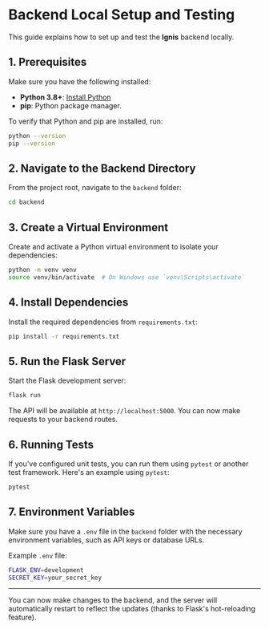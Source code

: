 # Backend Local Setup and Testing

This guide explains how to set up and test the **Ignis** backend locally.

## **1. Prerequisites**

Make sure you have the following installed:
- **Python 3.8+**: [Install Python](https://www.python.org/downloads/)
- **pip**: Python package manager.

To verify that Python and pip are installed, run:
```bash
python --version
pip --version
```

## **2. Navigate to the Backend Directory**

From the project root, navigate to the `backend` folder:

```bash
cd backend
```

## **3. Create a Virtual Environment**

Create and activate a Python virtual environment to isolate your dependencies:

```bash
python -m venv venv
source venv/bin/activate  # On Windows use `venv\Scripts\activate`
```

## **4. Install Dependencies**

Install the required dependencies from `requirements.txt`:

```bash
pip install -r requirements.txt
```

## **5. Run the Flask Server**

Start the Flask development server:

```bash
flask run
```

The API will be available at `http://localhost:5000`. You can now make requests to your backend routes.

## **6. Running Tests**

If you've configured unit tests, you can run them using `pytest` or another test framework. Here's an example using `pytest`:

```bash
pytest
```

## **7. Environment Variables**

Make sure you have a `.env` file in the `backend` folder with the necessary environment variables, such as API keys or database URLs.

Example `.env` file:

```bash
FLASK_ENV=development
SECRET_KEY=your_secret_key
```

---

You can now make changes to the backend, and the server will automatically restart to reflect the updates (thanks to Flask's hot-reloading feature).
